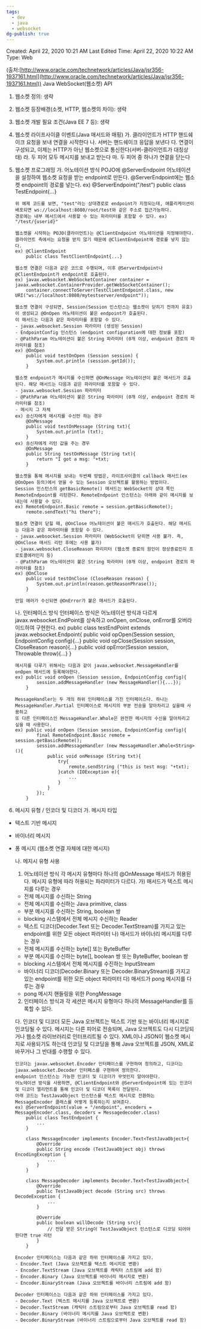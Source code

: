 ```yaml
---
tags:
  - dev
  - java
  - websocket
dg-publish: true
---
```

Created: April 22, 2020 10:21 AM
Last Edited Time: April 22, 2020 10:22 AM
Type: Web

(출처:[http://www.oracle.com/technetwork/articles/Java/jsr356-1937161.html](http://www.oracle.com/technetwork/articles/Java/jsr356-1937161.html))
Java WebSocket(웹소켓) API

1. 웹소켓 정의: 생략
2. 웹소켓 등장배경(소켓, HTTP, 웹소켓의 차이): 생략
3. 웹소켓 개발 필요 조건(Java EE 7 등): 생략
4. 웹소켓 라이프사이클 이벤트(Java 매서드와 매핑)
가. 클라이언트가 HTTP 핸드쉐이크 요청을 보내 연결을 시작한다
나. 서버는 핸드쉐이크 응답을 보낸다
다. 연결이 구성되고, 이제는 HTTP가 아닌 웹소켓으로 통신한다(서버-클라이언트가 대칭상태)
라. 두 피어 모두 메시지를 보내고 받는다
마. 두 피어 중 하나가 연결을 닫는다
5. 웹소켓 프로그래밍
가. 어노테이션 방식
POJO에 @ServerEndpoint 어노테이션을 설정하여 웹소켓 요청을 받는 endpoint로 만든다.
@ServerEndpoint에는 웹소켓 endpoint의 경로를 넣는다.
ex) @ServerEndpoint("/test")
public class TestEndpoint{...}
    
    ```
    위 예제 코드를 보면, "test"라는 상대경로로 endpoint가 지정되는데, 애플리케이션이 배포되면 ws://localhost:8080/root/test와 같은 주소로 접근가능하다.
    경로에는 내부 메서드에서 사용할 수 있는 파라미터를 포함할 수 있다. ex) "/test/{userid}"
    
    웹소켓을 시작하는 POJO(클라이언트)는 @ClientEndpoint 어노테이션을 지정해야한다. 클라이언트 측에서는 요청을 받지 않기 때문에 @ClientEndpoint에 경로를 넣지 않는다.        
    ex) @ClientEndpoint
        public class TestClientEndpoint{...}
        
    웹소켓 연결은 다음과 같은 코드로 수행되며, 이후 @ServerEndpoint나 @ClientEndpoint가 endpoint로 호출된다.
    ex) javax.websocket.WebSocketContainer container = javax.websocket.ContainerProvider.getWebSocketContainer();
        container.connectToServer(TestClientEndpoint.class, new URI("ws://localhost:8080/mytestserver/endpoint"));
        
    웹소켓 연결이 구성되면, Session(Session 인스턴스는 웹소켓이 닫히기 전까지 유효)이 생성되고 @OnOpen 어노테이션이 붙은 endpoint가 호출된다. 
    이 매서드는 다음과 같은 파라미터를 포함할 수 있다.         
    - javax.websocket.Session 파라미터 (생성된 Session)
    - EndpointConfig 인스턴스 (endpoint configuration에 대한 정보를 포함)
    - @PathParam 어노테이션이 붙은 String 파라미터 (0개 이상, endpoint 경로의 파라미터를 참조)
    ex) @OnOpen
        public void testOnOpen (Session session) {
            System.out.println (session.getId());
        }
    
    웹소켓 endpoint가 메시지를 수신하면 @OnMessage 어노테이션이 붙은 매서드가 호출 된다. 해당 매서드는 다음과 같은 파라미터를 포함할 수 있다.
    - javax.websocket.Session 파라미터
    - @PathParam 어노테이션이 붙은 String 파라미터 (0개 이상, endpoint 경로의 파라미터를 참조)
    - 메시지 그 자체
    ex) 송신자에게 메시지를 수신만 하는 경우
        @OnMessage
        public void testOnMessage (String txt){
            System.out.println (txt);
        }
    ex) 송신자에게 리턴 값을 주는 경우
        @OnMessage
        public String testOnMessage (String txt){
            return "I got a msg: "+txt;
        }        
    
    웹소켓을 통해 메시지를 보내는 두번째 방법은, 라이프사이클의 callback 매서드(ex @OnOpen 등의)에서 얻을 수 있는 Session 오브젝트를 활용하는 방법이다.
    Session 인스턴스의 getBasicRemote() 매서드는 WebSocket의 상대 쪽인 RemoteEndpoint를 리턴한다. RemoteEndpoint 인스턴스는 아래와 같이 메시지를 보내는데 사용할 수 있다.
    ex) RemoteEndpoint.Basic remote = session.getBasicRemote();
        remote.sendText("hi there");
    
    웹소켓 연결이 닫힐 때, @OnClose 어노테이션이 붙은 매서드가 호출된다. 해당 매서드는 다음과 같은 파라미터를 포함할 수 있다.
    - javax.websocket.Session 파라미터 (WebSocket이 닫히면 사용 불가. 즉, @OnClose 매서드 리턴 후에는 사용 불가)
    - javax.websocket.CloseReason 파리미터 (웹소켓 종료의 원인이 정상종료인지 프로토콜에러인지 등)
    - @PathParam 어노테이션이 붙은 String 파라미터 (0개 이상, endpoint 경로의 파라미터를 참조)
    ex) @OnClose
        public void testOnClose (CloseReason reason) {
            System.out.println(reason.getReasonPhrase());
        }
    
    만일 에러가 수신되면 @OnError가 붙은 매서드가 호출된다.
    
    ```
    
    나. 인터페이스 방식
    인터페이스 방식은 어노테이션 방식과 다르게 javax.websocket.EndPoint를 상속하고 onOpen, onClose, onError를 오버라이드하여 구현한다.
    ex) public class testEndPoint extends javax.websocket.Endpoint{
    public void opOpen(Session session, EndpointConfig config){...}
    public void opClose(Session session, CloseReason reason){...}
    public void opError(Session session, Throwable throw){...}
    }
    
    ```
    메시지를 다루기 위해서는 다음과 같이 javax.websocket.MessageHandler를 onOpen 매서드에 등록해야한다.
    ex) public void onOpen (Session session, EndpointConfig config){
            session.addMessageHandler (new MessageHandler(){...});
        }
    
    MessageHandler는 두 개의 하위 인터페이스를 가진 인터페이스다. 하나는 MessageHandler.Partial 인터페이스로 메시지의 부분 전송을 알아차리고 싶을때 사용하고
    또 다른 인터페이스인 MessageHandler.Whole은 완전한 메시지의 수신을 알아차리고 싶을 때 사용한다.
    ex) public void onOpen (Session session, EndpointConfig config){
            final RemoteEndpoint.Basic remote = session.getBasicRemote();
            session.addMessageHandler (new MessageHandler.Whole<String>(){
                public void onMessage (String txt){
                    try{
                        remote.sendString ("this is test msg: "+txt);
                    }catch (IOException e){
                        ...
                    }                        
                }
            });                
        }
    
    ```
    
6. 메시지 유형 / 인코더 및 디코더
가. 메시지 타입
- 텍스트 기반 메시지
- 바이너리 메시지
- 퐁 메시지 (웹소켓 연결 자체에 대한 메시지)
    
    나. 메지시 유형 사용
    1) 어노테이션 방식
    각 메시지 유형마다 하나의 @OnMessage 매서드가 허용된다. 메시지 유형에 따라 허용되는 파라미터가 다르다.
    가) 매서드가 텍스트 메시지를 다루는 경우
    - 전체 메시지를 수신하는 String
    - 전체 메시지를 수신하는 Java primitive, class
    - 부분 메시지를 수신하는 String, boolean 쌍
    - blocking 시스템에서 전체 메시지 수신하는 Reader
    - 텍스트 디코더(Decoder.Text 또는 Decoder.TextStream)를 가지고 있는 endpoint를 위한 모든 object 파라미터
    나) 매서드가 바이너리 메시지를 다루는 경우
    - 전체 메시지를 수신하는 byte[] 또는 ByteBuffer
    - 부분 메시지를 수신하는 byte[], boolean 쌍 또는 ByteBuffer, boolean 쌍
    - blocking 시스템에서 전체 메시지를 수진하는 InputStream
    - 바이너리 디코더(Decoder.Binary 또는 Decoder.BinaryStream)를 가지고 있는 endpoint를 위한 모든 object 파라미터
    다) 매서드가 pong 메시지를 다루는 경우
    - pong 메시지 핸들링을 위한 PongMessage
    2) 인터페이스 방식과
    각 세션은 메시지 유형마다 하나의 MessageHandler를 등록할 수 있다.
    
    다. 인코더 및 디코더
    모든 Java 오브젝트는 텍스트 기반 또는 바이너리 메시지로 인코딩될 수 있다.
    메시지는 다른 피어로 전송되며, Java 오브젝트도 다시 디코딩되거나 웹소켓 라이브러리로 인터프리트될 수 있다.
    XML이나 JSON이 웹소켓 메시지로 사용되기도 하는데 인코딩 및 디코딩을 통해 Java 오브젝트를 JSON, XML로 바꾸거나 그 반대를 수행할 수 있다.
    
    ```
    인코더는 javax.websocket.Encoder 인터페이스를 구현하여 정의하고, 디코더는 javax.websocket.Decoder 인터페스를 구현하여 정의한다.
    endpoint 인스턴스는 가능한 인코더 및 디코더가 무엇인지 알아야한다. 
    어노테이션 방식을 사용하면, @ClientEndpoint와 @ServerEndpoint에 있는 인코더 및 디코더 엘리먼트를 통해 인코더 및 디코더 목록이 전달된다.
    아래 코드는 TestJavaObject 인스턴스를 텍스트 메시지로 전환하는 MessageEncoder 클래스를 어떻게 등록하는지 보여준다.
    ex) @ServerEndpoint(value = "/endpoint", encoders = MessageEncoder.class, decoders = Messagedecoder.class)
        public class TestEndpoint {
            ...
        }
        
        class MessageEncoder implements Encoder.Text<TestJavaObject>{
            @Override
            public String encode (TestJavaObject obj) throws EncodingException {
                ...
            }
        }
      
        class MessageDecoder implements Decoder.Text<TestJavaObject>{
            @Override
            public TestJavaObject decode (String src) throws DecodeException {
                ...
            }
            
            @Override 
            public boolean willDecode (String src){
                // 전달 받은 String이 TestJavaObject 인스턴스로 디코딩 되어야 한다면 true 리턴
            }
        }
        
    Encoder 인터페이스는 다음과 같은 하위 인터페이스를 가지고 있다.
    - Encoder.Text (Java 오브젝트를 텍스트 메시지로 변환)
    - Encoder.TextStream (Java 오브젝트를 캐릭터 스트림에 add 함)
    - Encoder.Binary (Java 오브젝트를 바이너리 메시지로 변환)
    - Encoder.BinaryStream (Java 오브젝트를 바이너리 스트림에 add 함)
    
    Decoder 인터페이스는 다음과 같은 하위 인터페이스를 가지고 있다.
    - Decoder.Text (텍스트 메시지를 Java 오브젝트로 변환)
    - Decoder.TextStream (캐릭터 스트림으로부터 Java 오브젝트를 read 함)
    - Decoder.Binary (바이너리 메시지를 Java 오브젝트로 변환)
    - Decoder.BinaryStream (바이너리 스트림으로부터 Java 오브젝트를 read 함)
    ```